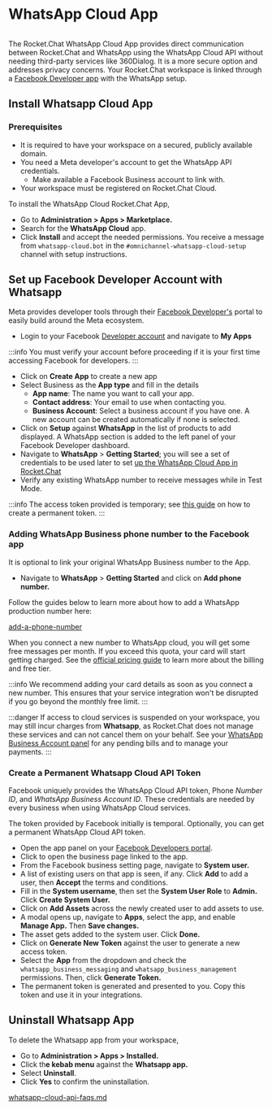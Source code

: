 # WhatsApp Cloud App

<figure><img src="..//Premium.svg" alt=""></img><figcaption></figcaption></figure>

The Rocket.Chat WhatsApp Cloud App provides direct communication between Rocket.Chat and WhatsApp using the WhatsApp Cloud API without needing third-party services like 360Dialog. It is a more secure option and addresses privacy concerns. Your Rocket.Chat workspace is linked through a [Facebook Developer app](https://developers.facebook.com/apps) with the WhatsApp setup.

## Install Whatsapp Cloud App

### Prerequisites

* It is required to have your workspace on a secured, publicly available domain.
* You need a Meta developer's account to get the WhatsApp API credentials.
  * Make available a Facebook Business account to link with.
* Your workspace must be registered on Rocket.Chat Cloud.

To install the WhatsApp Cloud Rocket.Chat App,

* Go to **Administration > Apps > Marketplace.**
* Search for the **WhatsApp Cloud** app.
* Click **Install** and accept the needed permissions. You receive a message from `whatsapp-cloud.bot` in the `#omnichannel-whatsapp-cloud-setup` channel with setup instructions.

## Set up Facebook Developer Account with Whatsapp

Meta provides developer tools through their [Facebook Developer's](http://developers.facebook.com/) portal to easily build around the Meta ecosystem.

* Login to your Facebook [Developer account](http://developers.facebook.com) and navigate to **My Apps**

:::info
You must verify your account before proceeding if it is your first time accessing Facebook for developers.
:::

* Click on **Create App** to create a new app
* Select Business as the **App type** and fill in the details
  * **App name**: The name you want to call your app.
  * **Contact address**: Your email to use when contacting you.
  * **Business Account**: Select a business account if you have one. A new account can be created automatically if none is selected.
* Click on **Setup** against **WhatsApp** in the list of products to add displayed. A WhatsApp section is added to the left panel of your Facebook Developer dashboard.
* Navigate to **WhatsApp** > **Getting Started**; you will see a set of credentials to be used later to set [up the WhatsApp Cloud App in Rocket.Chat](configure-whatsapp-cloud-app.md)
* Verify any existing WhatsApp number to receive messages while in Test Mode.

:::info
The access token provided is temporary; see [this guide](./#create-a-permanent-whatsapp-cloud-api-token) on how to create a permanent token.
:::

### Adding WhatsApp Business phone number to the Facebook app

It is optional to link your original WhatsApp Business number to the App.

* Navigate to **WhatsApp** > **Getting Started** and click on **Add phone number.**

Follow the guides below to learn more about how to add a WhatsApp production number here:

[add-a-phone-number](https://developers.facebook.com/docs/whatsapp/cloud-api/get-started/add-a-phone-number/)

[](https://youtu.be/CEt_KMMv3V8?t=388)

When you connect a new number to WhatsApp cloud, you will get  some free messages per month. If you exceed this quota, your card will start getting charged. See the [official pricing guide](https://developers.facebook.com/docs/whatsapp/pricing/) to learn more about the billing and free tier.

:::info
We recommend adding your card details as soon as you connect a new number. This ensures that your service integration won't be disrupted if you go beyond the monthly free limit.
:::

:::danger
If access to cloud services is suspended on your workspace, you may still incur charges from **Whatsapp**, as  Rocket.Chat does not manage these services and can not cancel them on your behalf. See your [WhatsApp Business Account panel](https://developers.facebook.com/docs/whatsapp/cloud-api/get-started) for any pending bills and to manage your payments.
:::

### Create a Permanent Whatsapp Cloud API Token

Facebook uniquely provides the WhatsApp Cloud API token, Phone _Number ID_, and _WhatsApp Business Account ID_. These credentials are needed by every business when using WhatsApp Cloud services.

The token provided by Facebook initially is temporal. Optionally, you can get a permanent WhatsApp Cloud API token.

* Open the app panel on your [Facebook Developers portal](https://developers.facebook.com/apps).
* Click to open the business page linked to the app.
* From the Facebook business setting page, navigate to **System user.**
* A list of existing users on that app is seen, if any. Click **Add** to add a user, then **Accept** the terms and conditions.
* Fill in the **System username**, then set the **System User Role** to **Admin.** Click **Create System User.**
* Click on **Add Assets** across the newly created user to add assets to use.
* A modal opens up, navigate to **Apps**, select the app, and enable **Manage App.** Then **Save changes.**
* The asset gets added to the system user. Click **Done.**
* Click on **Generate New Token** against the user to generate a new access token.
* Select the **App** from the dropdown and check the `whatsapp_business_messaging` and `whatsapp_business_management` permissions. Then, click **Generate Token.**
* The permanent token is generated and presented to you. Copy this token and use it in your integrations.

## Uninstall Whatsapp App

To delete the Whatsapp app from your workspace,

* Go to **Administration > Apps > Installed.**
* Click th**e kebab menu** against the **Whatsapp app.**
* Select **Uninstall**.
* Click **Yes** to confirm the uninstallation.


[whatsapp-cloud-api-faqs.md](../../../../../resources/frequently-asked-questions/whatsapp-cloud-api-faqs.md)

